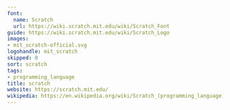 ```yaml
---
font:
  name: Scratch
  url: https://wiki.scratch.mit.edu/wiki/Scratch_Font
guide: https://wiki.scratch.mit.edu/wiki/Scratch_Logo
images:
- mit_scratch-official.svg
logohandle: mit_scratch
skipped: 0
sort: scratch
tags:
- programming_language
title: scratch
website: https://scratch.mit.edu/
wikipedia: https://en.wikipedia.org/wiki/Scratch_(programming_language)
---
```

